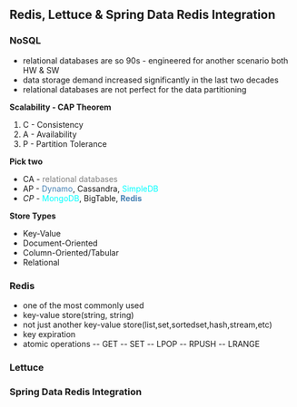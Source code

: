 ## Redis, Lettuce & Spring Data Redis Integration

### NoSQL
- relational databases are so 90s - engineered for another scenario both HW & SW
- data storage demand increased significantly in the last two decades
- relational databases are not perfect for the data partitioning

**Scalability - CAP Theorem**
1. C - Consistency
2. A - Availability
3. P - Partition Tolerance

**Pick two**
- CA - <span style="color:grey">relational databases</span>
- AP - <span style="color:steelblue">Dynamo</span>, <span style="color:grass">Cassandra</span>, <span style="color:aqua">SimpleDB</span>
- *CP* - <span style="color:aqua">MongoDB</span>, <span style="color:grass">BigTable</span>, <span style="color:steelblue">**Redis**</span>

**Store Types**
- <span style="steelblue">Key-Value</span>
- <span style="aqua">Document-Oriented</span>
- <span style="grass">Column-Oriented/Tabular</span>
- <span style="grey">Relational</span>

### Redis
- one of the most commonly used
- key-value store(string, string)
- not just another key-value store(list,set,sortedset,hash,stream,etc)
- key expiration
- atomic operations
-- GET
-- SET
-- LPOP
-- RPUSH
-- LRANGE

### Lettuce


### Spring Data Redis Integration
